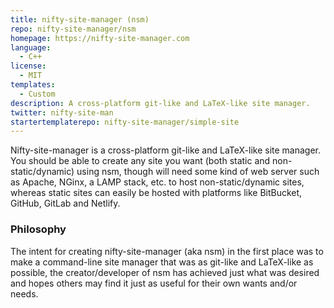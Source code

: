 ```yaml
---
title: nifty-site-manager (nsm)
repo: nifty-site-manager/nsm
homepage: https://nifty-site-manager.com
language:
  - C++
license:
  - MIT
templates:
  - Custom
description: A cross-platform git-like and LaTeX-like site manager.
twitter: nifty-site-man
startertemplaterepo: nifty-site-manager/simple-site
---
```


Nifty-site-manager is a cross-platform git-like and LaTeX-like site manager. You should be able to create any site you want (both static and non-static/dynamic) using nsm, though will need some kind of web server such as Apache, NGinx, a LAMP stack, etc. to host non-static/dynamic sites, whereas static sites can easily be hosted with platforms like BitBucket, GitHub, GitLab and Netlify. 

### Philosophy

The intent for creating nifty-site-manager (aka nsm) in the first place was to make a command-line site manager that was as git-like and LaTeX-like as possible, the creator/developer of nsm has achieved just what was desired and hopes others may find it just as useful for their own wants and/or needs. 

